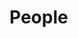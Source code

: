 
People
======

<div id="people-viewer"></div>

<div id="people-controls"></div>

<script type="module" src="./widgets/config.js"></script>

<script type="module" src="/widgets/people.js"></script>

<script type="module">
"use strict";
import { Cfg } from "/widgets/config.js";
import { People } from "/widgets/people.js";

let people_viewer = document.getElementById('people-viewer'),
    people_controls = document.getElementById('people-controls'),
    /* Edit controls */
    edit_button = document.createElement('button'),
    remove_button = document.createElement('button'),
    return_button = document.createElement('button'),
    /* Save controls */
    save_button = document.createElement('button'),
    cancel_button = document.createElement('button'),
    params = new URLSearchParams(window.location.search),
    cl_people_id = params.get('cl_people_id'),
    prefix_path = Cfg.prefix_path;

function as_bool(s) {
    if (s.startsWith('t') || s.startsWith('T') || s.startsWith('1')) {
        return true;
    }
    return false;
}

function normalize_person(data) {
    let m = new Map();
    for (const key of Object.keys(data)) {
        switch(key) {
            case "caltech":
                m[key] = as_bool(data[key]);
                break;
            case "faculty":
                m[key] = as_bool(data[key]);
                break;
            case "jpl":
                m[key] = as_bool(data[key]);
                break;
            case "alumn":
                m[key] = as_bool(data[key]);
                break;
            default:
                m[key] = data[key];
        }
    }
    return m
}


function savePeople() {
    let elem = document.querySelector('#people-viewer > people-input');
    if (elem !== null) {
        let data = elem.value,
            src = JSON.stringify(normalize_person(data)),
            method = 'POST';
        /* FIXME: Validate form */
        /* FIXME: turn form into people object, send to API */
        /* FIXME: if successful return to list otherwise show error and remain on form */
        if (cl_people_id == null) {
            cl_people_id = data['cl_people_id'];
            method = 'PUT';
        }
        let oReq = new XMLHttpRequest(),
            api_path = `${prefix_path}/api/people/${cl_people_id}`;
        oReq.addEventListener('load', function () {
            window.history.go(-1);
        });
        oReq.open(method, api_path);
        oReq.setRequestHeader("Content-Type", "application/json;charset=UTF-8");
        oReq.send(src);
    }
}

function cancelPeople() {
    if (cl_people_id == null) {
        returnToPeopleList();
        return;
    }
    /* Reload the current page in display mode */
    window.history.go();
}

function createPeople() {
    let people_viewer = document.getElementById('people-viewer'),
        /* Editor for people */
        people_input = document.createElement('people-input');
    people_viewer.innerHTML = '';
    people_viewer.appendChild(people_input);
    show_save_buttons();
}


function returnToPeopleList() {
    let numberOfEntries = window.history.length;
    if (numberOfEntries > 1) {
        window.history.back();
    } else {
        window.location.href = `${prefix_path}/app/people.html`;
    }
}

function removePeople() {
    let oReq = new XMLHttpRequest(),
        api_path = `${prefix_path}/api/people/${cl_people_id}`;
    oReq.addEventListener('load', function () {
        returnToPeopleList();
    });
    oReq.open('DELETE', api_path);
    oReq.send();
}


function show_edit_buttons() {
    people_controls.innerHTML = '';
    people_controls.appendChild(edit_button);
    people_controls.appendChild(remove_button);
    people_controls.appendChild(return_button);
    /* FIXME: Need to wire up actions of each button */
}

function show_save_buttons() {
    people_controls.innerHTML = '';
    people_controls.appendChild(save_button);
    people_controls.appendChild(cancel_button);
    /* FIXME: Need to wire up actions of each button */
}

function editPeople() {
    console.log("DEBUG editPeople() cl_people_id ->", cl_people_id);
    let src = this.responseText,
        obj = JSON.parse(src),
        /* Display Editor for people */
        people_editor = document.createElement('people-input'),
        people_viewer = document.getElementById('people-viewer');
    people_editor.value = obj;
    people_viewer.innerHTML = '';
    people_viewer.appendChild(people_editor);
    show_save_buttons();
}

function updatePeople() {
    let elem = document.querySelector('div#people-viewer people-display'),
        people_id = elem.getAttribute('cl_people_id'),
        oReq = new XMLHttpRequest();

    oReq.addEventListener('load', editPeople);
    oReq.open('GET', `${prefix_path}/api/people/${people_id}`);
    oReq.send();
}

function displayPeople() {
    let src = this.responseText,
        obj = JSON.parse(src),
        /* Display people */
        people_display = document.createElement('people-display');
    people_display.value = obj;
    people_viewer.innerHTML = '';
    people_viewer.appendChild(people_display);
    show_edit_buttons();
}

function retrievePeople(cl_people_id) {
    let oReq = new XMLHttpRequest();
    oReq.addEventListener('load', displayPeople);
    oReq.open('GET', `${prefix_path}/api/people/${cl_people_id}`);
    oReq.send();
}

save_button.innerHTML = 'Save';
save_button.addEventListener('click', savePeople, false);
cancel_button.innerHTML = 'Cancel';
cancel_button.addEventListener('click', cancelPeople, false);
edit_button.innerHTML = 'Edit';
edit_button.addEventListener('click', updatePeople, false);
remove_button.innerHTML = 'Remove';
remove_button.addEventListener('click', removePeople, false);
return_button.innerHTML = "Return to list";
return_button.addEventListener('click', returnToPeopleList, false);
if (! cl_people_id) {
    createPeople();
} else {
    retrievePeople(cl_people_id);
}
</script>
